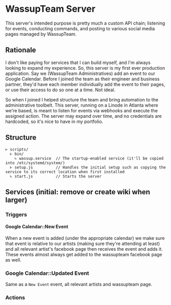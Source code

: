 # WassupTeam Server

This server's intended purpose is pretty much a custom API chain; listening for events, conducting commands, and posting to various social media pages managed by WassupTeam.

## Rationale

I don't like paying for services that I can build myself, and I'm always looking to expand my experience. So, this server is my first ever production application. Say we (WassupTeam Administratives) add an event to our Google Calendar. Before I joined the team as their engineer and business partner, they'd have each member individually add the event to their pages, or use their access to do so one at a time. Not ideal.

So when I joined I helped structure the team and bring automation to the administrative toolbelt. This server, running on a Linode in Atlanta where we're based, is meant to listen for events via webhooks and execute the assigned action. The server may expand over time, and no credentials are hardcoded, so it's nice to have in my portfolio.

## Structure

<!-- TODO: finish later -->

```
⊢ scripts/
  ⊢ bin/
    ∟ wassup.service  // The startup-enabled service (it'll be copied into /etc/systemd/system/)
  ⊢ setup.js          // Handles the initial setup such as copying the service to its correct location when first installed
  ∟ start.js          // Starts the server
```

## Services (initial: remove or create wiki when larger)

### Triggers

#### Google Calendar::New Event

When a new event is added (under the appropriate calendar) we make sure that event is relative to our artists (making sure they're attending at least) and all relevant artist's facebook page then receives the event and adds it. These events almost always get added to the wassupteam facebook page as well.

### Google Calendar::Updated Event

Same as a `New Event` event, all relevant artists and wassupteam page.

### Actions